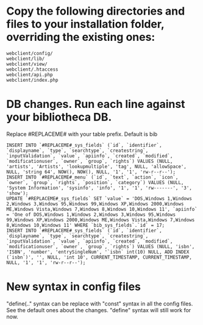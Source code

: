 # Copy the following directories and files to your installation folder, overriding the existing ones:
```
webclient/config/
webclient/lib/
webclient/view/
webclient/.htaccess
webclient/api.php
webclient/index.php
```

# DB changes. Run each line against your bibliotheca DB.
Replace #REPLACEME# with your table prefix. Default is bib
```
INSERT INTO `#REPLACEME#_sys_fields` (`id`, `identifier`, `displayname`, `type`, `searchtype`, `createstring`, `inputValidation`, `value`, `apiinfo`, `created`, `modified`, `modificationuser`, `owner`, `group`, `rights`) VALUES (NULL, 'artists', 'Artists', 'lookupmultiple', 'tag', NULL, 'allowSpace', NULL, 'string 64', NOW(), NOW(), NULL, '1', '1', 'rw-r--r--');
INSERT INTO `#REPLACEME#_menu` (`id`, `text`, `action`, `icon`, `owner`, `group`, `rights`, `position`, `category`) VALUES (NULL, 'System Information', 'sysinfo', 'info', '1', '1', 'rw-------', '3', 'show');
UPDATE `#REPLACEME#_sys_fields` SET `value` = 'DOS,Windows 1,Windows 2,Windows 3,Windows 95,Windows 99,Windows XP,Windows 2000,Windows ME,Windows Vista,Windows 7,Windows 8,Windows 10,Windows 11', `apiinfo` = 'One of DOS,Windows 1,Windows 2,Windows 3,Windows 95,Windows 99,Windows XP,Windows 2000,Windows ME,Windows Vista,Windows 7,Windows 8,Windows 10,Windows 11' WHERE `bib_sys_fields`.`id` = 17;
INSERT INTO `#REPLACEME#_sys_fields` (`id`, `identifier`, `displayname`, `type`, `searchtype`, `createstring`, `inputValidation`, `value`, `apiinfo`, `created`, `modified`, `modificationuser`, `owner`, `group`, `rights`) VALUES (NULL, 'isbn', 'ISBN', 'number', 'entrySingleNum', '`isbn` int(10) NULL, ADD INDEX (`isbn`)', '', NULL, 'int 10', CURRENT_TIMESTAMP, CURRENT_TIMESTAMP, NULL, '1', '1', 'rw-r--r--');
```

# New syntax in config files
"define(.." syntax can be replace with "const" syntax in all the config files.
See the default ones about the changes.
"define" syntax will still work for now.

